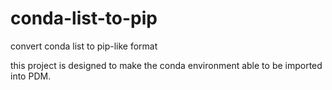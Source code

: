 # conda-list-to-pip

convert conda list to pip-like format

this project is designed to make the conda environment able to be imported into PDM.
